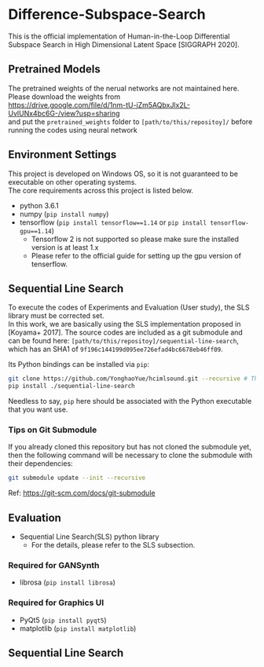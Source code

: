 # Difference-Subspace-Search
This is the official implementation of Human-in-the-Loop Differential Subspace Search in High Dimensional Latent Space [SIGGRAPH 2020].

## Pretrained Models

The pretrained weights of the nerual networks are not maintained here.  
Please download the weights from  
https://drive.google.com/file/d/1nm-tU-jZm5AQbxJlx2L-UvlUNx4bc6G-/view?usp=sharing  
and put the `pretrained_weights` folder to `[path/to/this/repositoy]/` before running the codes using neural network

## Environment Settings

This project is developed on Windows OS, so it is not guaranteed to be executable on other operating systems.  
The core requirements across this project is listed below.

* python 3.6.1
* numpy (`pip install numpy`)
* tensorflow (`pip install tensorflow==1.14` or `pip install tensorflow-gpu==1.14`)
  * Tensorflow 2 is not supported so please make sure the installed version is at least 1.x
  * Please refer to the official guide for setting up the gpu version of tenserflow.

## Sequential Line Search

To execute the codes of Experiments and Evaluation (User study), the SLS library must be corrected set.  
In this work, we are basically using the SLS implementation proposed in [Koyama+ 2017]. The source codes are included as a git submodule and can be found here: `[path/to/this/repositoy]/sequential-line-search`, which has an SHA1 of `9f196c144199d095ee726efad4bc6678eb46ff09`.

Its Python bindings can be installed via `pip`:
```bash
git clone https://github.com/YonghaoYue/hcimlsound.git --recursive # The "--recursive" option will clone submodules recursively
pip install ./sequential-line-search
```
Needless to say, `pip` here should be associated with the Python executable that you want use.

### Tips on Git Submodule

If you already cloned this repository but has not cloned the submodule yet, then the following command will be necessary to clone the submodule with their dependencies:
```bash
git submodule update --init --recursive
```
Ref: https://git-scm.com/docs/git-submodule

## Evaluation

  
* Sequential Line Search(SLS) python library
  * For the details, please refer to the SLS subsection.

### Required for GANSynth

* librosa (`pip install librosa`)

### Required for Graphics UI

* PyQt5 (`pip install pyqt5`)
* matplotlib (`pip install matplotlib`)

## Sequential Line Search



